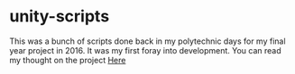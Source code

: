 # unity-scripts
This was a bunch of scripts done back in my polytechnic days for my final year project in 2016. It was my first foray into development. You can read my thought on the project [Here](https://junrong.dev/2020/03/30/UNITY.html)
